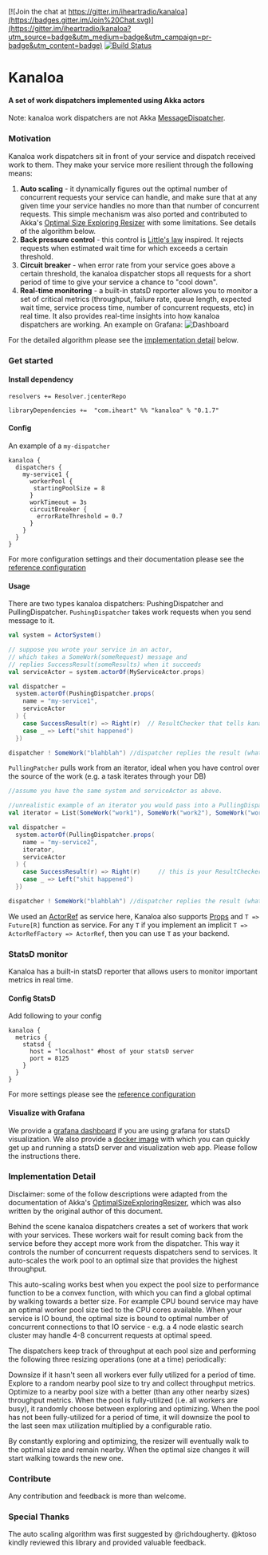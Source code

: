 
[![Join the chat at https://gitter.im/iheartradio/kanaloa](https://badges.gitter.im/Join%20Chat.svg)](https://gitter.im/iheartradio/kanaloa?utm_source=badge&utm_medium=badge&utm_campaign=pr-badge&utm_content=badge)
[![Build Status](https://travis-ci.org/iheartradio/kanaloa.svg)](https://travis-ci.org/iheartradio/kanaloa)

# Kanaloa


#### A set of work dispatchers implemented using Akka actors
Note: kanaloa work dispatchers are not Akka [MessageDispatcher](http://doc.akka.io/docs/akka/snapshot/scala/dispatchers.html).

### Motivation
 Kanaloa work dispatchers sit in front of your service and dispatch received work to them. They make your service more resilient through the following means:
  1. **Auto scaling** - it dynamically figures out the optimal number of concurrent requests your service can handle, and make sure that at any given time your service handles no more than that number of concurrent requests. This simple mechanism was also ported and contributed to Akka's [Optimal Size Exploring Resizer](http://doc.akka.io/docs/akka/2.4.1/scala/routing.html#Optimal_Size_Exploring_Resizer) with some limitations. See details of the algorithm below.
  2. **Back pressure control** - this control is [Little's law](https://en.wikipedia.org/wiki/Little%27s_law) inspired. It rejects requests when estimated wait time for which exceeds a certain threshold.
  3. **Circuit breaker** - when error rate from your service goes above a certain threshold, the kanaloa dispatcher stops all requests for a short period of time to give your service a chance to "cool down".
  4. **Real-time monitoring** - a built-in statsD reporter allows you to monitor a set of critical metrics (throughput, failure rate, queue length, expected wait time, service process time, number of concurrent requests, etc) in real time. It also provides real-time insights into how kanaloa dispatchers are working. An example on Grafana:
  ![Dashboard](https://github.com/iheartradio/docker-grafana-graphite/blob/master/dashboard.png)

For the detailed algorithm please see the [implementation detail](#impl) below.

### Get started

#### Install dependency
```
resolvers += Resolver.jcenterRepo

libraryDependencies +=  "com.iheart" %% "kanaloa" % "0.1.7"
```

#### Config
An example of a `my-dispatcher`
```
kanaloa {
  dispatchers {
    my-service1 {
      workerPool {
       startingPoolSize = 8
      }
      workTimeout = 3s
      circuitBreaker {
        errorRateThreshold = 0.7
      }
    }
  }
}
```
For more configuration settings and their documentation please see the [reference configuration](src/main/resources/reference.conf)

#### Usage

There are two types kanaloa dispatchers: PushingDispatcher and PullingDispatcher.
`PushingDispatcher` takes work requests when you send message to it.
```Scala
val system = ActorSystem()

// suppose you wrote your service in an actor,
// which takes a SomeWork(someRequest) message and
// replies SuccessResult(someResults) when it succeeds
val serviceActor = system.actorOf(MyServiceActor.props)

val dispatcher =
  system.actorOf(PushingDispatcher.props(
    name = "my-service1",
    serviceActor
  ) {
    case SuccessResult(r) => Right(r)  // ResultChecker that tells kanaloa if the request is handled succesffully
    case _ => Left("shit happened")
  })

dispatcher ! SomeWork("blahblah") //dispatcher replies the result (whatever wrapped in the SuccessResult) back.

```

`PullingPatcher` pulls work from an iterator, ideal when you have control over the source of the work (e.g. a task iterates through your DB)
```Scala
//assume you have the same system and serviceActor as above.

//unrealistic example of an iterator you would pass into a PullingDispatcher
val iterator = List(SomeWork("work1"), SomeWork("work2"), SomeWork("work3")).iterator

val dispatcher =
  system.actorOf(PullingDispatcher.props(
    name = "my-service2",
    iterator,
    serviceActor
  ) {
    case SuccessResult(r) => Right(r)     // this is your ResultChecker which tell kanaloa if the request is handled succesffully
    case _ => Left("shit happened")
  })

dispatcher ! SomeWork("blahblah") //dispatcher replies the result (whatever wrapped in the SuccessResult) back.


```

We used an [ActorRef](http://doc.akka.io/api/akka/snapshot/index.html#akka.actor.ActorRef) as service here, Kanaloa also supports [Props](http://doc.akka.io/api/akka/snapshot/index.html#akka.actor.Props) and `T => Future[R]` function as service. For any `T` if you implement an implicit `T => ActorRefFactory => ActorRef`, then you can use `T` as your backend.

### StatsD monitor

Kanaloa has a built-in statsD reporter that allows users to monitor important metrics in real time.

#### Config StatsD
Add following to your config
```
kanaloa {
  metrics {
    statsd {
      host = "localhost" #host of your statsD server
      port = 8125
    }
  }
}
```
For more settings please see the [reference configuration](src/main/resources/reference.conf)

#### Visualize with Grafana

We provide a [grafana dashboard](grafana/dashboard.json) if you are using grafana for statsD visualization.
We also provide a [docker image](https://github.com/iheartradio/docker-grafana-graphite) with which you can quickly get up and running a statsD server and visualization web app. Please follow the instructions there.


### <a name="impl"></a>Implementation Detail

Disclaimer: some of the follow descriptions were adapted from the documentation of Akka's [OptimalSizeExploringResizer](http://doc.akka.io/docs/akka/2.4.1/scala/routing.html#Optimal_Size_Exploring_Resizer), which was also written by the original author of this document.

Behind the scene kanaloa dispatchers creates a set of workers that work with your services. These workers wait for result coming back from the service before they accept more work from the dispatcher. This way it controls the number of concurrent requests dispatchers send to services. It auto-scales the work pool to an optimal size that provides the highest throughput.

This auto-scaling works best when you expect the pool size to performance function to be a convex function, with which you can find a global optimal by walking towards a better size. For example CPU bound service may have an optimal worker pool size tied to the CPU cores available. When your service is IO bound, the optimal size is bound to optimal number of concurrent connections to that IO service - e.g. a 4 node elastic search cluster may handle 4-8 concurrent requests at optimal speed.

The dispatchers keep track of throughput at each pool size and performing the following three resizing operations (one at a time) periodically:

Downsize if it hasn't seen all workers ever fully utilized for a period of time.
Explore to a random nearby pool size to try and collect throughput metrics.
Optimize to a nearby pool size with a better (than any other nearby sizes) throughput metrics.
When the pool is fully-utilized (i.e. all workers are busy), it randomly choose between exploring and optimizing. When the pool has not been fully-utilized for a period of time, it will downsize the pool to the last seen max utilization multiplied by a configurable ratio.

By constantly exploring and optimizing, the resizer will eventually walk to the optimal size and remain nearby. When the optimal size changes it will start walking towards the new one.


### Contribute

Any contribution and feedback is more than welcome.


### Special Thanks

The auto scaling algorithm was first suggested by @richdougherty. @ktoso kindly reviewed this library and provided valuable feedback.




